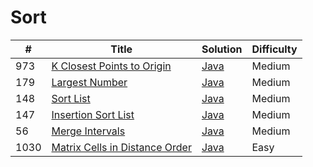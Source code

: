 Sort
========

| # | Title | Solution | Difficulty |
|---| ----- | -------- | ---------- |
|973|[K Closest Points to Origin](https://leetcode.com/problems/k-closest-points-to-origin/)|[Java](src/medium/KClosestPointsToOrigin.java)|Medium|
|179|[Largest Number](https://leetcode.com/problems/largest-number/)|[Java](src/medium/LargestNumber.java)|Medium|
|148|[Sort List](https://leetcode.com/problems/sort-list/)|[Java](src/medium/SortList.java)|Medium|
|147|[Insertion Sort List](https://leetcode.com/problems/insertion-sort-list/)|[Java](src/medium/InsertionSortList.java)|Medium|
|56|[Merge Intervals](https://leetcode.com/problems/merge-intervals/)|[Java](src/medium/MergeIntervals.java)|Medium|
|1030|[Matrix Cells in Distance Order](https://leetcode.com/problems/matrix-cells-in-distance-order/)|[Java](src/easy/MatrixCellsInDistanceOrder.java)|Easy|
